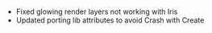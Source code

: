 - Fixed glowing render layers not working with Iris
- Updated porting lib attributes to avoid Crash with Create